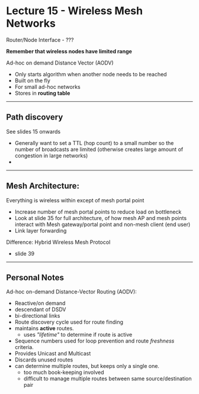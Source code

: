 # Lecture 15 - Wireless Mesh Networks

Router/Node Interface - ???

**Remember that wireless nodes have limited range**

Ad-hoc on demand Distance Vector (AODV)
- Only starts algorithm when another node needs to be reached
- Built on the fly
- For small ad-hoc networks
- Stores in **routing table**

---
Path discovery
---

See slides 15 onwards
- Generally want to set a TTL (hop count) to a small number 
so the number of broadcasts are limited 
(otherwise creates large amount of congestion in large networks)
- 


---
Mesh Architecture:
---
Everything is wireless within except of mesh portal point
- Increase number of mesh portal points to reduce 
load on bottleneck
- Look at slide 35 for full architecture, of how mesh AP and 
mesh points interact with Mesh gateway/portal point and
non-mesh client (end user)
- Link layer forwarding


Difference: Hybrid Wireless Mesh Protocol
- slide 39


---
Personal Notes
---

Ad-hoc on-demand Distance-Vector Routing (AODV):
- Reactive/on demand
- descendant of DSDV
- bi-directional links
- Route discovery cycle used for route finding
- maintains **active** routes.
    - uses *"lifetime"* to determine if route is active
- Sequence numbers used for loop prevention and route 
*freshness* criteria.
- Provides Unicast and Multicast
- Discards unused routes
- can determine multiple routes, but keeps only a single
one. 
    - too much book-keeping involved
    - difficult to manage multiple routes between same 
    source/destination pair
    


